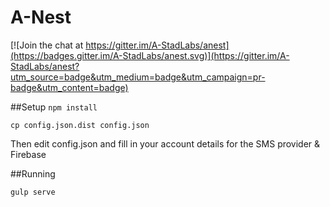 # A-Nest

[![Join the chat at https://gitter.im/A-StadLabs/anest](https://badges.gitter.im/A-StadLabs/anest.svg)](https://gitter.im/A-StadLabs/anest?utm_source=badge&utm_medium=badge&utm_campaign=pr-badge&utm_content=badge)


##Setup
``npm install``

``cp config.json.dist config.json``

Then edit config.json and fill in your account details for the SMS provider & Firebase

##Running


``gulp serve``

